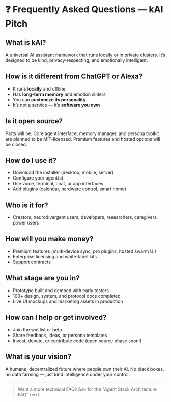 # ❓ Frequently Asked Questions — kAI Pitch

## What is kAI?
A universal AI assistant framework that runs locally or in private clusters. It’s designed to be kind, privacy-respecting, and emotionally intelligent.

## How is it different from ChatGPT or Alexa?
- It runs **locally** and offline
- Has **long-term memory** and emotion sliders
- You can **customize its personality**
- It’s not a service — it’s **software you own**

## Is it open source?
Parts will be. Core agent interface, memory manager, and persona toolkit are planned to be MIT-licensed. Premium features and hosted options will be closed.

## How do I use it?
- Download the installer (desktop, mobile, server)
- Configure your agent(s)
- Use voice, terminal, chat, or app interfaces
- Add plugins (calendar, hardware control, smart home)

## Who is it for?
- Creators, neurodivergent users, developers, researchers, caregivers, power users

## How will you make money?
- Premium features (multi-device sync, pro plugins, hosted swarm UI)
- Enterprise licensing and white-label kits
- Support contracts

## What stage are you in?
- Prototype built and demoed with early testers
- 100+ design, system, and protocol docs completed
- Live UI mockups and marketing assets in production

## How can I help or get involved?
- Join the waitlist or beta
- Share feedback, ideas, or persona templates
- Invest, donate, or contribute code (open source phase soon!)

## What is your vision?
A humane, decentralized future where people own their AI. No black boxes, no data farming — just kind intelligence under your control.

---

> Want a more technical FAQ? Ask for the "Agent Stack Architecture FAQ" next.

